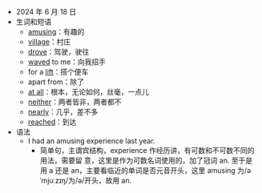 - 2024 年 6 月 18 日
- 生词和短语
	- [amusing](https://dictionary.cambridge.org/zhs/%E8%AF%8D%E5%85%B8/%E8%8B%B1%E8%AF%AD-%E6%B1%89%E8%AF%AD-%E7%AE%80%E4%BD%93/amusing)：有趣的
	- [village](https://dictionary.cambridge.org/zhs/%E8%AF%8D%E5%85%B8/%E8%8B%B1%E8%AF%AD-%E6%B1%89%E8%AF%AD-%E7%AE%80%E4%BD%93/village)：村庄
	- [drove](https://dictionary.cambridge.org/zhs/%E8%AF%8D%E5%85%B8/%E8%8B%B1%E8%AF%AD-%E6%B1%89%E8%AF%AD-%E7%AE%80%E4%BD%93/drove)：驾驶，驶往
	- [waved](https://dictionary.cambridge.org/zhs/%E8%AF%8D%E5%85%B8/%E8%8B%B1%E8%AF%AD-%E6%B1%89%E8%AF%AD-%E7%AE%80%E4%BD%93/wave?q=waved) to me：向我招手
	- for a [lift](https://dictionary.cambridge.org/zhs/%E8%AF%8D%E5%85%B8/%E8%8B%B1%E8%AF%AD-%E6%B1%89%E8%AF%AD-%E7%AE%80%E4%BD%93/lift)：搭个便车
	- apart from：除了
	- [at all](https://dictionary.cambridge.org/zhs/%E8%AF%8D%E5%85%B8/%E8%8B%B1%E8%AF%AD-%E6%B1%89%E8%AF%AD-%E7%AE%80%E4%BD%93/at-all?q=at%2Ball)：根本，无论如何，丝毫，一点儿
	- [neither](https://dictionary.cambridge.org/zhs/%E8%AF%8D%E5%85%B8/%E8%8B%B1%E8%AF%AD-%E6%B1%89%E8%AF%AD-%E7%AE%80%E4%BD%93/neither)：两者皆非，两者都不
	- [nearly](https://dictionary.cambridge.org/zhs/%E8%AF%8D%E5%85%B8/%E8%8B%B1%E8%AF%AD-%E6%B1%89%E8%AF%AD-%E7%AE%80%E4%BD%93/nearly)：几乎，差不多
	- [reached](https://dictionary.cambridge.org/zhs/%E8%AF%8D%E5%85%B8/%E8%8B%B1%E8%AF%AD-%E6%B1%89%E8%AF%AD-%E7%AE%80%E4%BD%93/reach?q=reached)：到达
- 语法
	- I had an amusing experience last year.
		- 简单句，主谓宾结构，experience 作经历讲，有可数和不可数不同的用法，需要留 意，这里是作为可数名词使用的，加了冠词 an. 至于是用 a 还是 an，主要看临近的单词是否元音开头，这里 amusing 为/əˈmjuːzɪŋ/为/ə/开头，故用 an.